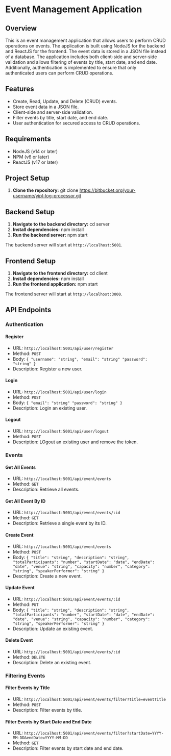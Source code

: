 # Event Management Application
## Overview
This is an event management application that allows users to perform CRUD operations on events. The application is built using NodeJS for the backend and ReactJS for the frontend. The event data is stored in a JSON file instead of a database. The application includes both client-side and server-side validation and allows filtering of events by title, start date, and end date. Additionally, authentication is implemented to ensure that only authenticated users can perform CRUD operations.
## Features
- Create, Read, Update, and Delete (CRUD) events.
- Store event data in a JSON file.
- Client-side and server-side validation.
- Filter events by title, start date, and end date.
- User authentication for secured access to CRUD operations.
## Requirements
- NodeJS (v14 or later)
- NPM (v6 or later)
- ReactJS (v17 or later)
## Project Setup
1. **Clone the repository:**
   git clone https://bitbucket.org/your-username/yipl-log-processor.git
## Backend Setup
1. **Navigate to the backend directory:**
   cd server
2. **Install dependencies:**
   npm install
3. **Run the backend server:**
   npm start

The backend server will start at `http://localhost:5001`.

## Frontend Setup
1. **Navigate to the frontend directory:**
   cd client
2. **Install dependencies:**
   npm install
3. **Run the frontend application:**
   npm start

The frontend server will start at `http://localhost:3000`.

## API Endpoints
### Authentication
#### Register
   - URL: `http://localhost:5001/api/user/register`
   - Method: `POST`
   - Body: `{ "username": "string", "email": "string" "password": "string" }`
   - Description: Register a new user.
#### Login

   - URL: `http://localhost:5001/api/user/login`
   - Method: `POST`
   - Body: `{ "email": "string" "password": "string" }`
   - Description: Login an existing user.
#### Logout

   - URL: `http://localhost:5001/api/user/logout`
   - Method: `POST`
   - Description: LOgout an existing user and remove the token.
### Events
#### Get All Events

   - URL: `http://localhost:5001/api/event/events`
   - Method: `GET`
   - Description: Retrieve all events.
#### Get All Event By ID

   - URL: `http://localhost:5001/api/event/events/:id`
   - Method: `GET`
   - Description: Retrieve a single event by its ID.
#### Create Event

   - URL: `http://localhost:5001/api/event/events`
   - Method: `POST`
   - Body: `{ "title": "string", "description": "string", "totalParticipants": "number", "startDate": "date", "endDate": "date", "venue": "string", "capacity": "number", "category": "string", "speakerPerformer": "string" }`
   - Description: Create a new event.
#### Update Event

   - URL: `http://localhost:5001/api/event/events/:id`
   - Method: `PUT`
   - Body: `{ "title": "string", "description": "string", "totalParticipants": "number", "startDate": "date", "endDate": "date", "venue": "string", "capacity": "number", "category": "string", "speakerPerformer": "string" }`
   - Description: Update an existing event.
#### Delete Event

   - URL: `http://localhost:5001/api/event/events/:id`
   - Method: `DELETE`
   - Description: Delete an existing event.
### Filtering Events
#### Filter Events by Title

   - URL: `http://localhost:5001/api/event/events/filter?title=eventTitle`
   - Method: `POST`
   - Description: Filter events by title.
#### Filter Events by Start Date and End Date

   - URL: `http://localhost:5001/api/event/events/filter?startDate=YYYY-MM-DD&endDate=YYYY-MM-DD`
   - Method: `GET`
   - Description: Filter events by start date and end date.

